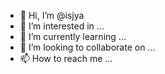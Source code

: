 - 👋 Hi, I’m @isjya
- 👀 I’m interested in ...
- 🌱 I’m currently learning ...
- 💞️ I’m looking to collaborate on ...
- 📫 How to reach me ...

<!---
isjya/isjya is a ✨ special ✨ repository because its `README.md` (this file) appears on your GitHub profile.
You can click the Preview link to take a look at your changes.
--->

